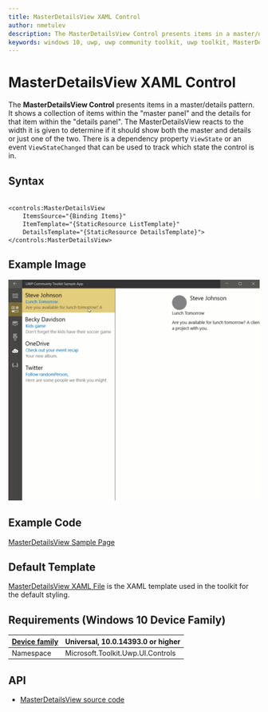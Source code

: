 ```yaml
---
title: MasterDetailsView XAML Control
author: nmetulev
description: The MasterDetailsView Control presents items in a master/details pattern.
keywords: windows 10, uwp, uwp community toolkit, uwp toolkit, MasterDetailsView, XAML Control, xaml
---
```


# MasterDetailsView XAML Control 

The **MasterDetailsView Control** presents items in a master/details pattern. It shows a collection of items within the "master panel" and the details for that item within the "details panel". The MasterDetailsView reacts to the width it is given to determine if it should show both the master and details or just one of the two. There is a dependency property `ViewState` or an event `ViewStateChanged` that can be used to track which state the control is in.

## Syntax

```xaml

<controls:MasterDetailsView
    ItemsSource="{Binding Items}"
    ItemTemplate="{StaticResource ListTemplate}"
    DetailsTemplate="{StaticResource DetailsTemplate}">
</controls:MasterDetailsView>

```

## Example Image

![MasterDetailsView animation](../resources/images/Controls-MasterDetailsView.gif "MasterDetailsView")

## Example Code

[MasterDetailsView Sample Page](https://github.com/Microsoft/UWPCommunityToolkit/tree/master/Microsoft.Toolkit.Uwp.SampleApp/SamplePages/MasterDetailsView)

## Default Template 

[MasterDetailsView XAML File](https://github.com/Microsoft/UWPCommunityToolkit/blob/master/Microsoft.Toolkit.Uwp.UI.Controls/MasterDetailsView/MasterDetailsView.xaml) is the XAML template used in the toolkit for the default styling.

## Requirements (Windows 10 Device Family)

| [Device family](http://go.microsoft.com/fwlink/p/?LinkID=526370) | Universal, 10.0.14393.0 or higher |
| --- | --- |
| Namespace | Microsoft.Toolkit.Uwp.UI.Controls |

## API

* [MasterDetailsView source code](https://github.com/Microsoft/UWPCommunityToolkit/tree/master/Microsoft.Toolkit.Uwp.UI.Controls/MasterDetailsView)

